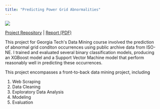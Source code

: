```yaml
---
title: "Predicting Power Grid Abnormalities"
---
```


![](/images/GridAbnorm.png)

[Project Repository](https://github.com/willcoughlin/dmsl-project) | [Report (PDF)](/ISYE7406-Group50-ProjectReport.pdf)

This project for Georgia Tech's Data Mining course involved the prediction of abnormal grid conditon occurrences using public archive data from ISO-NE. I trained and evaluated several binary classification models, producing an XGBoost model and a Support Vector Machine model that perform reasonably well in predicting these occurrences. 

This project encompasses a front-to-back data mining project, including

1. Web Scraping
2. Data Cleaning
3. Exploratory Data Analysis
4. Modeling
5. Evaluation